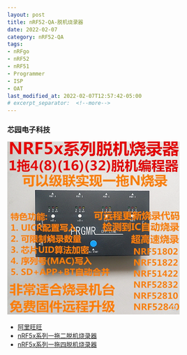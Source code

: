 ```yaml
---
layout: post
title: nRF52-QA-脱机烧录器
date: 2022-02-07
category: nRF52-QA
tags:
- nRFgo 
- nRF52
- nRF51
- Programmer
- ISP
- OAT
last_modified_at: 2022-02-07T12:57:42-05:00
# excerpt_separator:  <!--more-->
---
```


###  芯园电子科技
![脱机烧录器预览](/assets/images/home/programer_1_4.png)
* [阿里旺旺](https://amos.alicdn.com/getcid.aw?spm=2013.1.1000126.6.121a6f528Ts2Ik&v=3&groupid=0&s=1&charset=utf-8&uid=ybx5240&site=cntaobao&fromid=cntaobaoeBxEKnhHg01wl_35BO5wlurza77O1CRfc1PzaNbMiIncC6pd6YvO8nxQctvgApKRR8XAGPTH4X7-fLvT3Fp0J0MmndLnU-CtlxDDB)
* [nRF5x系列一拖二脱机烧录器](https://item.taobao.com/item.htm?spm=a1z10.1-c.w4004-3583453927.7.aQKyME&id=526481053721)
* [nRF5x系列一拖四脱机烧录器](https://item.taobao.com/item.htm?spm=a1z10.1-c.w4004-3583453927.13.aQKyME&id=528728662845)

